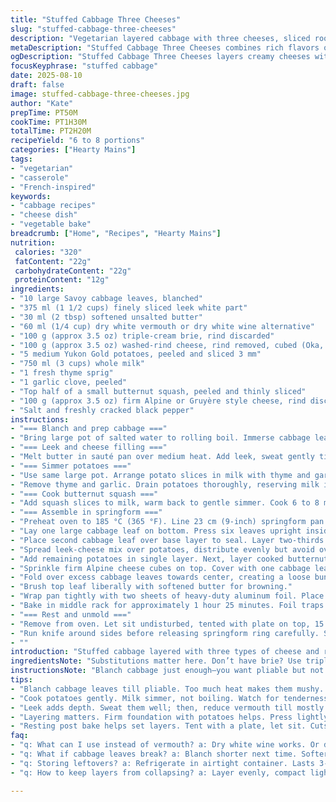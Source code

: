 ```yaml
---
title: "Stuffed Cabbage Three Cheeses"
slug: "stuffed-cabbage-three-cheeses"
description: "Vegetarian layered cabbage with three cheeses, sliced root veggies, and fresh herbs. Combines wilted cabbage leaves, sautéed leek, blended triple-cream brie and washed-rind style cheese, with al dente potatoes and butternut squash, baked in a parchment-lined springform. Lightly infused milk simmers vegetables, then layered with firm cheese cubes and wrapped snugly for a slow oven finish. Balanced textures with creamy, earthy, fresh notes. No nuts, gluten, or eggs. Adapted for kitchen practicality and flavor depth, swapping wine and cheese variants for broader pantry options."
metaDescription: "Stuffed Cabbage Three Cheeses combines rich flavors of three cheeses with tender cabbage and root veggies. A comforting dish full of textures."
ogDescription: "Stuffed Cabbage Three Cheeses layers creamy cheeses with robust veggies. Perfect blend for a hearty vegetarian meal."
focusKeyphrase: "stuffed cabbage"
date: 2025-08-10
draft: false
image: stuffed-cabbage-three-cheeses.jpg
author: "Kate"
prepTime: PT50M
cookTime: PT1H30M
totalTime: PT2H20M
recipeYield: "6 to 8 portions"
categories: ["Hearty Mains"]
tags:
- "vegetarian"
- "casserole"
- "French-inspired"
keywords:
- "cabbage recipes"
- "cheese dish"
- "vegetable bake"
breadcrumb: ["Home", "Recipes", "Hearty Mains"]
nutrition: 
 calories: "320"
 fatContent: "22g"
 carbohydrateContent: "22g"
 proteinContent: "12g"
ingredients:
- "10 large Savoy cabbage leaves, blanched"
- "375 ml (1 1/2 cups) finely sliced leek white part"
- "30 ml (2 tbsp) softened unsalted butter"
- "60 ml (1/4 cup) dry white vermouth or dry white wine alternative"
- "100 g (approx 3.5 oz) triple-cream brie, rind discarded"
- "100 g (approx 3.5 oz) washed-rind cheese, rind removed, cubed (Oka, Taleggio, Limburger)"
- "5 medium Yukon Gold potatoes, peeled and sliced 3 mm"
- "750 ml (3 cups) whole milk"
- "1 fresh thyme sprig"
- "1 garlic clove, peeled"
- "Top half of a small butternut squash, peeled and thinly sliced"
- "100 g (approx 3.5 oz) firm Alpine or Gruyère style cheese, rind discarded, cubed"
- "Salt and freshly cracked black pepper"
instructions:
- "=== Blanch and prep cabbage ==="
- "Bring large pot of salted water to rolling boil. Immerse cabbage leaves carefully. Blanch roughly 3 to 4 minutes until pliable but still holding shape. Drain and immediately shock under cold running water. Pat dry. Essential to avoid sogginess later."
- "=== Leek and cheese filling ==="
- "Melt butter in sauté pan over medium heat. Add leek, sweat gently till translucent and soft, 6 to 8 minutes. Pour in vermouth — reduces to nearly dry, smells sharp and fresh, about 7 minutes. Lower heat. Add brie broken into chunks and washed-rind cheese cubes. Stir off-heat until melted and smooth. Season with salt and pepper conservatively. Set aside to cool slightly."
- "=== Simmer potatoes ==="
- "Use same large pot. Arrange potato slices in milk with thyme and garlic clove. Add pinch salt and cracked pepper. Bring barely to simmer over medium heat. Gentle bubble breaking surface, not boiling hard. Cook 6 to 7 minutes. Potatoes should be tender yet with slight resistance — test by piercing carefully. Stir occasionally to prevent sticking."
- "Remove thyme and garlic. Drain potatoes thoroughly, reserving milk in pot."
- "=== Cook butternut squash ==="
- "Add squash slices to milk, warm back to gentle simmer. Cook 6 to 8 minutes, should be tender but not falling apart. If liquid evaporates too fast, add small splash more milk or water. Drain and set aside."
- "=== Assemble in springform ==="
- "Preheat oven to 185 °C (365 °F). Line 23 cm (9-inch) springform pan bottom with parchment paper."
- "Lay one large cabbage leaf on bottom. Press six leaves upright inside pan edges, overlapping slightly and leaving rim sticking out."
- "Place second cabbage leaf over base layer to seal. Layer two-thirds of potatoes evenly, season lightly. Press gently but firmly to compact."
- "Spread leek-cheese mix over potatoes, distribute evenly but avoid overflowing sides."
- "Add remaining potatoes in single layer. Next, layer cooked butternut over potatoes."
- "Sprinkle firm Alpine cheese cubes on top. Cover with one cabbage leaf."
- "Fold over excess cabbage leaves towards center, creating a loose bundle. Cap with final large cabbage leaf."
- "Brush top leaf liberally with softened butter for browning."
- "Wrap pan tightly with two sheets of heavy-duty aluminum foil. Place on baking sheet to catch any drips."
- "Bake in middle rack for approximately 1 hour 25 minutes. Foil traps steam, warming and marrying flavors gently."
- "=== Rest and unmold ==="
- "Remove from oven. Let sit undisturbed, tented with plate on top, 15 to 20 minutes. This step firms layers for cleaner slicing."
- "Run knife around sides before releasing springform ring carefully. Serve warm or room temperature, works with peppery greens."
- ""
introduction: "Stuffed cabbage layered with three types of cheese and root vegetables. Not your typical casserole. Rich, creamy cheeses balanced by the fresh cabbage and subtle sweetness of butternut. Technique-focused: blanch just enough or leaves toughen in oven. Low simmer keeps potatoes firm, too mushy means a sloppy mess. Cheese melting controlled to avoid greasy puddles. Slow oven bake in foil locks in moist heat, develops melded flavors rather than crust. Timing cues from tactile feel of potatoes and cabbage tenderness, not watch alone. Plan ahead, layering matters—compact but don’t crush. Following these means a distinctly home-cooked yet refined dish, reliable texture, and layers that hold when sliced."
ingredientsNote: "Substitutions matter here. Don’t have brie? Use triple-cream Camembert or robiola for textural match. For washed rind, Taleggio or even Herve gives that funky tang without overpowering. Yukon Gold for potatoes if Russet unavailable—less starchy but hold shape better. Vermouth is classic, but dry white sherry or dry white wine works in pinch, just reduce to dryness to avoid excess liquid. Butternut switch to kabocha or delicata squash if preferred—adjust cooking time slightly to keep texture al dente. Butter can be clarified for less moisture or replaced with olive oil, but loss in flavor complexity noted. Salt cautiously; cheese adds saltiness. Don’t skip rinsing cabbage quickly; residual bitterness and harsh fibers mellow with this step."
instructionsNote: "Blanch cabbage just enough—you want pliable but not falling apart or overcooked. Watch color shift to translucent edges. Overblanching creates soggy layers, underblanching yields tough chew. Leek softened low and slow, reducing liquid before adding cheese prevents separation and runny filling. Melting cheeses off direct heat avoids clumping or burning. Simmer potatoes in milk gently with aromatics; milk acts to infuse flavor while controlling heat. Watch for tender-but-firm potatoes, stirring occasionally to keep from sticking or scorching. Same complexity with squash: tender but not mushy. Layering is key — firm foundation stops collapse, press gently, not hard, or crushed layers lose distinction. Wrapping with foil traps steam, makes slow gentle cooking, favoring texture. Resting post-oven helps set shape and flavors marry fully. Last step’s patience pays off—don’t skip resting or you risk breakage when slicing."
tips:
- "Blanch cabbage leaves till pliable. Too much heat makes them mushy. A quick cold shock. Don't forget this step. Soft but holding shape."
- "Cook potatoes gently. Milk simmer, not boiling. Watch for tenderness but firm. Stir often to avoid sticking. Prevent overcooking."
- "Leek adds depth. Sweat them well; then, reduce vermouth till mostly dry. Balance flavors when you mix cheese in. Avoid a runny filling."
- "Layering matters. Firm foundation with potatoes helps. Press lightly to avoid crushing. Create distinct layers. Don't rush; take time."
- "Resting post bake helps set layers. Tent with a plate, let sit. Cuts cleaner. Wait, it’s worth it. Flavors inside meld beautifully."
faq:
- "q: What can I use instead of vermouth? a: Dry white wine works. Or dry sherry. Just reduce till dry. Avoid excess moisture; balance is key."
- "q: What if cabbage leaves break? a: Blanch shorter next time. Softer leaves risk tear. Adjust technique, maybe try blanching quicker."
- "q: Storing leftovers? a: Refrigerate in airtight container. Lasts 3-4 days. For longer, freeze but texture changes. Slice before freezing."
- "q: How to keep layers from collapsing? a: Layer evenly, compact lightly. Avoid crushing. Use firm foundation from potatoes. Bake patiently."

---
```

